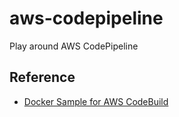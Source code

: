 # aws-codepipeline
Play around AWS CodePipeline

## Reference
- [Docker Sample for AWS CodeBuild](http://docs.aws.amazon.com/codebuild/latest/userguide/sample-docker.html)
